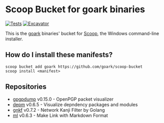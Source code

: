 # Scoop Bucket for goark binaries

[![Tests](https://github.com/goark/scoop-bucket/actions/workflows/ci.yml/badge.svg)](https://github.com/goark/scoop-bucket/actions/workflows/ci.yml) [![Excavator](https://github.com/goark/scoop-bucket/actions/workflows/excavator.yml/badge.svg)](https://github.com/goark/scoop-bucket/actions/workflows/excavator.yml)

This is the [goark](https://github.com/goark "Playing with Go Language") binaries' bucket for [Scoop](https://scoop.sh), the Windows command-line installer.

How do I install these manifests?
---------------------------------

```
scoop bucket add goark https://github.com/goark/scoop-bucket
scoop install <manifest>
```

Repositories
------------

- [gpgpdump](https://github.com/goark/gpgpdump "goark/gpgpdump: OpenPGP packet visualizer") v0.15.0 - OpenPGP packet visualizer
- [depm](https://github.com/goark/depm "goark/depm: Visualize depndency packages and modules") v0.6.5 - Visualize depndency packages and modules
- [gnkf](https://github.com/goark/gnkf "goark/gnkf: Network Kanji Filter by Golang") v0.7.2 - Network Kanji Filter by Golang
- [ml](https://github.com/goark/ml "goark/ml: Make Link with Markdown Format") v0.6.3 - Make Link with Markdown Format
